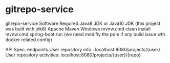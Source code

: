 # gitrepo-service
gitrepo-service
Software Required
Java8 JDK or Java10 JDK (this project was built with jdk8)
Apache Maven
Windows
mvnw.cmd clean install
mvnw.cmd spring-boot:run
(we need modifiy the pom if any build issue wth docker related config)

API Spec: endpoints
 User repository info : localhost:8080/projects/{user}
 User repository activities: localhost:8080/projects/{user}/{repo}
